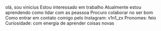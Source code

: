olá, sou vinicius 
Estou interessado em trabalho
Atualmente estou aprendendo como lidar com as peassoa
Procuro colaborar no ser bom 
Como entrar em contato comigo pelo Instagram: v1n1_zx
Pronomes: feio
Curiosidade: com energia de aprender coisas novas
